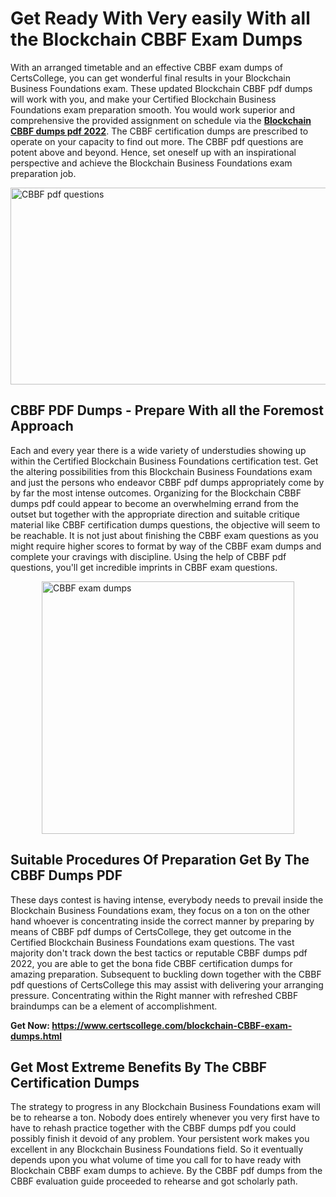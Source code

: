 <h1><strong>Get Ready With Very easily With all the Blockchain CBBF Exam Dumps&nbsp;</strong></h1>
<p><span style="font-weight: 400;">With an arranged timetable and an effective  CBBF exam dumps of CertsCollege, you can get wonderful final results in your Blockchain Business Foundations exam. These updated Blockchain CBBF pdf dumps will work with you, and make your Certified Blockchain Business Foundations exam preparation smooth. You would work superior and comprehensive the provided assignment on schedule via the <strong><a href="https://www.certscollege.com/blockchain-CBBF-exam-dumps.html">Blockchain CBBF dumps pdf 2022</a></strong>. The CBBF certification dumps are prescribed to operate on your capacity to find out more. The  CBBF pdf questions are potent above and beyond. Hence, set oneself up with an inspirational perspective and achieve the Blockchain Business Foundations exam preparation job.&nbsp;</span></p>
<p><span style="font-weight: 400;"><img style="display: block; margin-left: auto; margin-right: auto;" src="https://i.ibb.co/CPDK3ps/Yellow-and-Blue-Initiative-Blog-Banner.png" alt="CBBF pdf questions" width="559" height="315" /></span></p>
<h2><strong>CBBF PDF Dumps - Prepare With all the Foremost Approach</strong></h2>
<p><span style="font-weight: 400;">Each and every year there is a wide variety of understudies showing up within the Certified Blockchain Business Foundations certification test. Get the altering possibilities from this Blockchain Business Foundations exam and just the persons who endeavor CBBF pdf dumps appropriately come by by far the most intense outcomes. Organizing for the Blockchain CBBF dumps pdf could appear to become an overwhelming errand from the outset but together with the appropriate direction and suitable critique material like CBBF certification dumps questions, the objective will seem to be reachable. It is not just about finishing the CBBF exam questions as you might require higher scores to format by way of the CBBF exam dumps and complete your cravings with discipline. Using the help of CBBF pdf questions, you'll get incredible imprints in CBBF exam questions.</span></p>
<p><span style="font-weight: 400;"><a href="https://tinyurl.com/yav3p87c"><img style="display: block; margin-left: auto; margin-right: auto;" src="https://i.ibb.co/9tMrhdY/Teacher-Appreciation-Invitation.png" alt="CBBF exam dumps " width="404" height="404" /></a></span></p>
<h2><strong>Suitable Procedures Of Preparation Get By The CBBF Dumps PDF</strong></h2>
<p><span style="font-weight: 400;">These days contest is having intense, everybody needs to prevail inside the Blockchain Business Foundations exam, they focus on a ton on the other hand whoever is concentrating inside the correct manner by preparing by means of CBBF pdf dumps of CertsCollege, they get outcome in the Certified Blockchain Business Foundations exam questions. The vast majority don't track down the best tactics or reputable CBBF dumps pdf 2022, you are able to get the bona fide CBBF certification dumps for amazing preparation. Subsequent to buckling down together with the  CBBF pdf questions of CertsCollege this may assist with delivering your arranging pressure. Concentrating within the Right manner with refreshed CBBF braindumps can be a element of accomplishment.</span></p>
<p><span style="font-weight: 400;"><strong>Get Now: <a href="https://www.certscollege.com/blockchain-CBBF-exam-dumps.html">https://www.certscollege.com/blockchain-CBBF-exam-dumps.html</a></strong></span></p>
<h2><strong>Get Most Extreme Benefits By The CBBF Certification Dumps</strong></h2>
<p><span style="font-weight: 400;">The strategy to progress in any Blockchain Business Foundations exam will be to rehearse a ton. Nobody does entirely whenever you very first have to have to rehash practice together with the CBBF dumps pdf you could possibly finish it devoid of any problem. Your persistent work makes you excellent in any Blockchain Business Foundations field. So it eventually depends upon you what volume of time you call for to have ready with Blockchain CBBF exam dumps to achieve. By the CBBF pdf dumps from the CBBF evaluation guide proceeded to rehearse and got scholarly path.</span></p>
